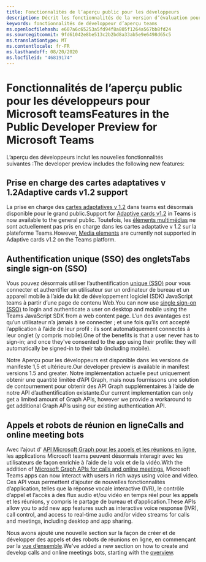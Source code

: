 ```yaml
---
title: Fonctionnalités de l’aperçu public pour les développeurs
description: Décrit les fonctionnalités de la version d’évaluation pour développeurs publics de Microsoft teams
keywords: fonctionnalités de développeur d’aperçu teams
ms.openlocfilehash: e607a6c65253a5fd94f8a805f1264a567bb8fd24
ms.sourcegitcommit: 9fd61042e8be513c2b2bd8a33ab5e9e6498d65c5
ms.translationtype: MT
ms.contentlocale: fr-FR
ms.lasthandoff: 08/20/2020
ms.locfileid: "46819174"
---
```

# <a name="features-in-the-public-developer-preview-for-microsoft-teams"></a><span data-ttu-id="de467-104">Fonctionnalités de l’aperçu public pour les développeurs pour Microsoft teams</span><span class="sxs-lookup"><span data-stu-id="de467-104">Features in the Public Developer Preview for Microsoft Teams</span></span>

<span data-ttu-id="de467-105">L’aperçu des développeurs inclut les nouvelles fonctionnalités suivantes :</span><span class="sxs-lookup"><span data-stu-id="de467-105">The developer preview includes the following new features:</span></span>

## <a name="adaptive-cards-v12-support"></a><span data-ttu-id="de467-106">Prise en charge des cartes adaptatives v 1.2</span><span class="sxs-lookup"><span data-stu-id="de467-106">Adaptive cards v1.2 support</span></span>

<span data-ttu-id="de467-107">La prise en charge des [cartes adaptatives v 1.2](https://github.com/microsoft/AdaptiveCards/releases/tag/v1.2.0) dans teams est désormais disponible pour le grand public.</span><span class="sxs-lookup"><span data-stu-id="de467-107">Support for [Adaptive cards v1.2](https://github.com/microsoft/AdaptiveCards/releases/tag/v1.2.0) in Teams is now available to the general public.</span></span> <span data-ttu-id="de467-108">Toutefois, les [éléments multimédias](https://adaptivecards.io/explorer/Media.html) ne sont actuellement pas pris en charge dans les cartes adaptative v 1.2 sur la plateforme Teams.</span><span class="sxs-lookup"><span data-stu-id="de467-108">However, [Media elements](https://adaptivecards.io/explorer/Media.html) are currently not supported in Adaptive cards v1.2 on the Teams platform.</span></span>

## <a name="tabs-single-sign-on-sso"></a><span data-ttu-id="de467-109">Authentification unique (SSO) des onglets</span><span class="sxs-lookup"><span data-stu-id="de467-109">Tabs single sign-on (SSO)</span></span>

<span data-ttu-id="de467-110">Vous pouvez désormais utiliser l’authentification [unique (SSO)](~/tabs/how-to/authentication/auth-aad-sso.md) pour vous connecter et authentifier un utilisateur sur un ordinateur de bureau et un appareil mobile à l’aide du kit de développement logiciel (SDK) JavaScript teams à partir d’une page de contenu Web.</span><span class="sxs-lookup"><span data-stu-id="de467-110">You can now use [single sign-on (SSO)](~/tabs/how-to/authentication/auth-aad-sso.md) to login and authenticate a user on desktop and mobile using the Teams JavaScript SDK from a web content page.</span></span> <span data-ttu-id="de467-111">L’un des avantages est qu’un utilisateur n’a jamais à se connecter ; et une fois qu’ils ont accepté l’application à l’aide de leur profil : ils sont automatiquement connectés à leur onglet (y compris mobile).</span><span class="sxs-lookup"><span data-stu-id="de467-111">One of the benefits is that a user never has to sign-in; and once they've consented to the app using their profile: they will automatically be signed-in to their tab (including mobile).</span></span>

<span data-ttu-id="de467-112">Notre Aperçu pour les développeurs est disponible dans les versions de manifeste 1,5 et ultérieure.</span><span class="sxs-lookup"><span data-stu-id="de467-112">Our developer preview is available in manifest versions 1.5 and greater.</span></span> <span data-ttu-id="de467-113">Notre implémentation actuelle peut uniquement obtenir une quantité limitée d’API Graph, mais nous fournissons une solution de contournement pour obtenir des API Graph supplémentaires à l’aide de notre API d’authentification existante.</span><span class="sxs-lookup"><span data-stu-id="de467-113">Our current implementation can only get a limited amount of Graph APIs, however we provide a workaround to get additional Graph APIs using our existing authentication API.</span></span>

## <a name="calls-and-online-meeting-bots"></a><span data-ttu-id="de467-114">Appels et robots de réunion en ligne</span><span class="sxs-lookup"><span data-stu-id="de467-114">Calls and online meeting bots</span></span>

<span data-ttu-id="de467-115">Avec l’ajout d' [API Microsoft Graph pour les appels et les réunions en ligne](/graph/api/resources/communications-api-overview?view=graph-rest-beta), les applications Microsoft teams peuvent désormais interagir avec les utilisateurs de façon enrichie à l’aide de la voix et de la vidéo.</span><span class="sxs-lookup"><span data-stu-id="de467-115">With the addition of [Microsoft Graph APIs for calls and online meetings](/graph/api/resources/communications-api-overview?view=graph-rest-beta), Microsoft Teams apps can now interact with users in rich ways using voice and video.</span></span> <span data-ttu-id="de467-116">Ces API vous permettent d’ajouter de nouvelles fonctionnalités d’application, telles que la réponse vocale interactive (IVR), le contrôle d’appel et l’accès à des flux audio et/ou vidéo en temps réel pour les appels et les réunions, y compris le partage de bureau et d’application.</span><span class="sxs-lookup"><span data-stu-id="de467-116">These APIs allow you to add new app features such as interactive voice response (IVR), call control, and access to real-time audio and/or video streams for calls and meetings, including desktop and app sharing.</span></span>

<span data-ttu-id="de467-117">Nous avons ajouté une nouvelle section sur la façon de créer et de développer des appels et des robots de réunions en ligne, en commençant par la [vue d’ensemble](~/bots/calls-and-meetings/calls-meetings-bots-overview.md).</span><span class="sxs-lookup"><span data-stu-id="de467-117">We've added a new section on how to create and develop calls and online meetings bots, starting with the [overview](~/bots/calls-and-meetings/calls-meetings-bots-overview.md).</span></span>
